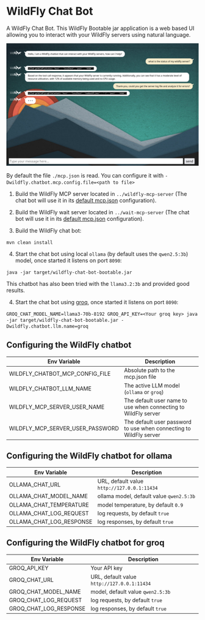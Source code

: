 # WildFly Chat Bot

A WildFly Chat Bot. This WildFly Bootable jar application is a web based UI allowing you to interact with your WildFly servers using natural language.

![](img/chatbot-demo.png)

By default the file `./mcp.json` is read. You can configure it with `-Dwildfly.chatbot.mcp.config.file=<path to file>`

1) Build the WildFly MCP server located in `../wildfly-mcp-server` (The chat bot will use it in its [default mcp.json](mcp.json) configuration).

2) Build the WildFly wait server located in `../wait-mcp-server` (The chat bot will use it in its [default mcp.json](mcp.json) configuration).

3) Build the WildFly chat bot:

```
mvn clean install
```

4) Start the chat bot using local `ollama` (by default uses the `qwen2.5:3b`) model, once started it listens on port `8090`:

```
java -jar target/wildfly-chat-bot-bootable.jar

```

This chatbot has also been tried with the `llama3.2:3b` and provided good results.

4) Start the chat bot using [groq](https://console.groq.com/docs/openai), once started it listens on port `8090`:

```
GROQ_CHAT_MODEL_NAME=llama3-70b-8192 GROQ_API_KEY=<Your groq key> java -jar target/wildfly-chat-bot-bootable.jar -Dwildfly.chatbot.llm.name=groq
```

## Configuring the WildFly chatbot

| Env Variable    | Description |
| -------- | ------- |
| WILDFLY_CHATBOT_MCP_CONFIG_FILE  | Absolute path to the mcp.json file    |
| WILDFLY_CHATBOT_LLM_NAME  | The active LLM model (`ollama` or `groq`)    |
| WILDFLY_MCP_SERVER_USER_NAME  | The default user name to use when connecting to WildFly server |
| WILDFLY_MCP_SERVER_USER_PASSWORD  | The default user password to use when connecting to WildFly server |

## Configuring the WildFly chatbot for ollama

| Env Variable    | Description |
| -------- | ------- |
| OLLAMA_CHAT_URL  | URL, default value `http://127.0.0.1:11434`    |
| OLLAMA_CHAT_MODEL_NAME | ollama model, default value `qwen2.5:3b`   |
| OLLAMA_CHAT_TEMPERATURE    | model temperature, by default `0.9`    |
| OLLAMA_CHAT_LOG_REQUEST    | log requests, by default `true`    |
| OLLAMA_CHAT_LOG_RESPONSE    | log responses, by default `true`    |

## Configuring the WildFly chatbot for groq

| Env Variable    | Description |
| -------- | ------- |
| GROQ_API_KEY   | Your API key |
| GROQ_CHAT_URL  | URL, default value `http://127.0.0.1:11434`    |
| GROQ_CHAT_MODEL_NAME | model, default value `qwen2.5:3b`   |
| GROQ_CHAT_LOG_REQUEST    | log requests, by default `true`    |
| GROQ_CHAT_LOG_RESPONSE    | log responses, by default `true`    |